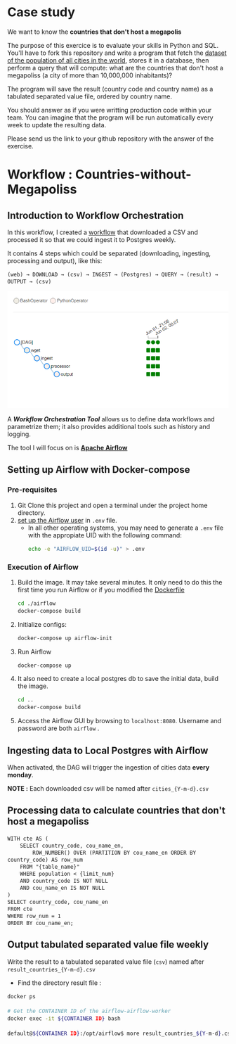 # Case study


We want to know the __countries that don't host a megapolis__


The purpose of this exercice is to evaluate your skills in Python and SQL. You'll have to fork this repository and write a program that fetch the [dataset of the population of all cities in the world](https://public.opendatasoft.com/explore/dataset/geonames-all-cities-with-a-population-1000/export/?disjunctive.cou_name_en), stores it in a database, then perform a query that will compute: what are the countries that don't host a megapoliss (a city of more than 10,000,000 inhabitants)? 

The program will save the result (country code and country name) as a tabulated separated value file, ordered by country name. 

You should answer as if you were writting production code within your team. You can imagine that the program will be run automatically every week to update the resulting data.

Please send us the link to your github repository with the answer of the exercise. 


# Workflow : Countries-without-Megapoliss

## Introduction to Workflow Orchestration
In this workflow, I created a [workflow](./data-processor/airflow/dags/data_workflow_dag.py) that downloaded a CSV and processed it so that we could ingest it to Postgres weekly.

It contains 4 steps which could be separated (downloading, ingesting, processing and output), like this:
```
(web) → DOWNLOAD → (csv) → INGEST → (Postgres) → QUERY → (result) → OUTPUT → (csv)
```
![airflow architecture](/image/image.png)

A ***Workflow Orchestration Tool*** allows us to define data workflows and parametrize them; it also provides additional tools such as history and logging.

The tool I will focus on is **[Apache Airflow](https://airflow.apache.org/)**


## Setting up Airflow with Docker-compose

### Pre-requisites
 1. Git Clone this project and open a terminal under the project home directory.
 2. [set up the Airflow user](https://airflow.apache.org/docs/apache-airflow/stable/start/docker.html#setting-the-right-airflow-user) in `.env` file.
    * In all other operating systems, you may need to generate a `.env` file with the appropiate UID with the following command:
        ```bash
        echo -e "AIRFLOW_UID=$(id -u)" > .env
        ```
### Execution of Airflow

1. Build the image. It may take several minutes. It only need to do this the first time you run Airflow or if you modified the [Dockerfile](/data-processor/airflow/Dockerfile)
    ```bash
    cd ./airflow
    docker-compose build
    ```
2. Initialize configs:
    ```bash
    docker-compose up airflow-init
    ```
3. Run Airflow
    ```bash
    docker-compose up
    ```
4. It also need to create a local postgres db to save the initial data, build the image.
    ```bash
    cd ..
    docker-compose build
    ```

5. Access the Airflow GUI by browsing to `localhost:8080`. Username and password are both `airflow` .

## Ingesting data to Local Postgres with Airflow

When activated, the DAG will trigger the ingestion of cities data **every monday**.

**NOTE :**
Each downloaded csv will be named after `cities_{Y-m-d}.csv`

## Processing data to calculate countries that don't host a megapoliss

```mysql
WITH cte AS (
    SELECT country_code, cou_name_en,
        ROW_NUMBER() OVER (PARTITION BY cou_name_en ORDER BY country_code) AS row_num
    FROM "{table_name}"
    WHERE population < {limit_num}
    AND country_code IS NOT NULL
    AND cou_name_en IS NOT NULL
)
SELECT country_code, cou_name_en
FROM cte
WHERE row_num = 1
ORDER BY cou_name_en;
```

## Output tabulated separated value file weekly
Write the result to a tabulated separated value file (`csv`) named after `result_countries_{Y-m-d}.csv`

* Find the directory result file :
```bash
docker ps

# Get the CONTAINER ID of the airflow-airflow-worker
docker exec -it ${CONTAINER ID} bash

default@${CONTAINER ID}:/opt/airflow$ more result_countries_${Y-m-d}.csv
``` 


